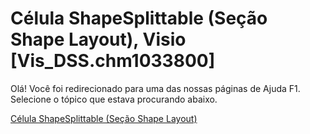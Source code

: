
# Célula ShapeSplittable (Seção Shape Layout), Visio [Vis_DSS.chm1033800]

Olá! Você foi redirecionado para uma das nossas páginas de Ajuda F1. Selecione o tópico que estava procurando abaixo.

[Célula ShapeSplittable (Seção Shape Layout)](http://msdn.microsoft.com/library/6330304a-71f3-62b4-1b27-14495e3f12c3%28Office.15%29.aspx)
